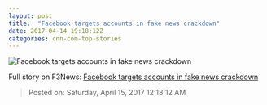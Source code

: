 ```yaml
---
layout: post
title:  "Facebook targets accounts in fake news crackdown"
date: 2017-04-14 19:18:12Z
categories: cnn-com-top-stories
---
```


![Facebook targets accounts in fake news crackdown](http://i2.cdn.turner.com/money/dam/assets/161031090422-fake-news-780x439.jpg)




Full story on F3News: [Facebook targets accounts in fake news crackdown](http://www.f3nws.com/n/GcMvdH)

> Posted on: Saturday, April 15, 2017 12:18:12 AM
